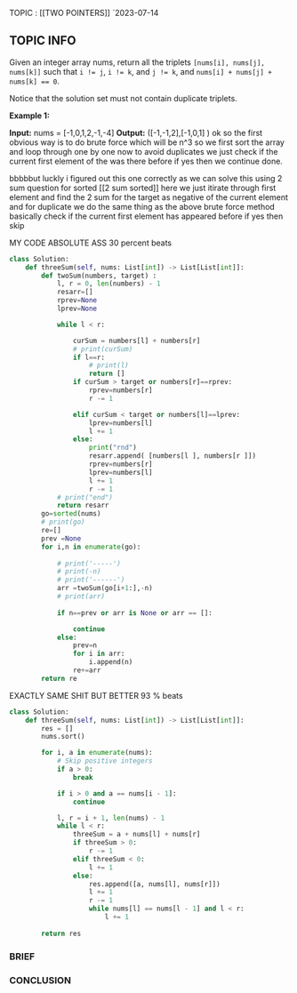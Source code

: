 TOPIC : [[TWO POINTERS]]
`2023-07-14

## TOPIC INFO 
Given an integer array nums, return all the triplets `[nums[i], nums[j], nums[k]]` such that `i != j`, `i != k`, and `j != k`, and `nums[i] + nums[j] + nums[k] == 0`.

Notice that the solution set must not contain duplicate triplets.

**Example 1:**

**Input:** nums = [-1,0,1,2,-1,-4]
**Output:** ([-1,-1,2],[-1,0,1] )
ok so the first obvious way is to do brute force which will be n^3 so we first sort the array and loop through one by one now to avoid duplicates we just check if the current first element of the was there before if yes then we continue done.

bbbbbut luckly i figured out this one correctly as we can solve this using 2 sum question for sorted [[2 sum sorted]] here we just itirate through first element and find the 2 sum for the target as negative of the current element and for duplicate we do the same thing as the above brute force method basically check if the current first element has appeared before if yes then skip


MY CODE ABSOLUTE ASS 30 percent beats
```python
class Solution:
    def threeSum(self, nums: List[int]) -> List[List[int]]:
        def twoSum(numbers, target) :
            l, r = 0, len(numbers) - 1
            resarr=[]
            rprev=None
            lprev=None

            while l < r:

                curSum = numbers[l] + numbers[r]
                # print(curSum)
                if l==r:
                    # print(l)
                    return []
                if curSum > target or numbers[r]==rprev:
                    rprev=numbers[r]
                    r -= 1

                elif curSum < target or numbers[l]==lprev:
                    lprev=numbers[l]
                    l += 1
                else:
                    print("rnd")
                    resarr.append( [numbers[l ], numbers[r ]])
                    rprev=numbers[r]
                    lprev=numbers[l]
                    l += 1
                    r -= 1
            # print("end")
            return resarr
        go=sorted(nums)
        # print(go)
        re=[]
        prev =None
        for i,n in enumerate(go):
            
            # print('-----')
            # print(-n)
            # print('------')
            arr =twoSum(go[i+1:],-n)
            # print(arr)
            
            if n==prev or arr is None or arr == []:

                continue
            else:
                prev=n
                for i in arr:
                    i.append(n)
                re+=arr
        return re


```
EXACTLY SAME SHIT BUT BETTER 93 % beats
```python
class Solution:
    def threeSum(self, nums: List[int]) -> List[List[int]]:
        res = []
        nums.sort()

        for i, a in enumerate(nums):
            # Skip positive integers
            if a > 0:
                break

            if i > 0 and a == nums[i - 1]:
                continue

            l, r = i + 1, len(nums) - 1
            while l < r:
                threeSum = a + nums[l] + nums[r]
                if threeSum > 0:
                    r -= 1
                elif threeSum < 0:
                    l += 1
                else:
                    res.append([a, nums[l], nums[r]])
                    l += 1
                    r -= 1
                    while nums[l] == nums[l - 1] and l < r:
                        l += 1
                        
        return res

```



### BRIEF



### CONCLUSION